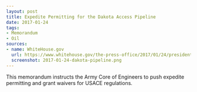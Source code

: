 ```yaml
---
layout: post
title: Expedite Permitting for the Dakota Access Pipeline 
date: 2017-01-24
tags:
- Memorandum
- Oil
sources:
- name: WhiteHouse.gov
  url: https://www.whitehouse.gov/the-press-office/2017/01/24/presidential-memorandum-regarding-construction-dakota-access-pipeline
  screenshot: 2017-01-24-dakota-pipeline.png
---
```

This memorandum instructs the Army Core of Engineers to push expedite permitting and grant waivers for USACE regulations.